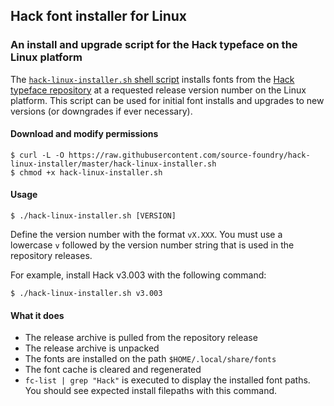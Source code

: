 ## Hack font installer for Linux

### An install and upgrade script for the Hack typeface on the Linux platform

The [`hack-linux-installer.sh` shell script](https://github.com/source-foundry/hack-linux-installer/blob/master/hack-linux-installer.sh) installs fonts from the [Hack typeface repository](https://github.com/source-foundry/Hack) at a requested release version number on the Linux platform.  This script can be used for initial font installs and upgrades to new versions (or downgrades if ever necessary).

#### Download and modify permissions

```
$ curl -L -O https://raw.githubusercontent.com/source-foundry/hack-linux-installer/master/hack-linux-installer.sh
$ chmod +x hack-linux-installer.sh
```

#### Usage

```
$ ./hack-linux-installer.sh [VERSION]
```

Define the version number with the format `vX.XXX`.  You must use a lowercase `v` followed by the version number string that is used in the repository releases.

For example, install Hack v3.003 with the following command:

```
$ ./hack-linux-installer.sh v3.003
```

#### What it does

- The release archive is pulled from the repository release
- The release archive is unpacked
- The fonts are installed on the path `$HOME/.local/share/fonts`
- The font cache is cleared and regenerated
- `fc-list | grep "Hack"` is executed to display the installed font paths.  You should see expected install filepaths with this command.

